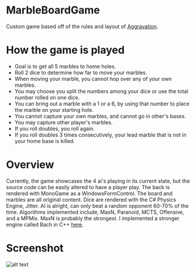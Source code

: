 # MarbleBoardGame
Custom game based off of the rules and layout of [Aggravation](https://en.wikipedia.org/wiki/Aggravation_(board_game)). 

# How the game is played
- Goal is to get all 5 marbles to home holes.
- Roll 2 dice to determine how far to move your marbles.
- When moving your marble, you cannot hop over any of your own marbles.
- You may choose you split the numbers among your dice or use the total number rolled on one dice.
- You can bring out a marble with a 1 or a 6, by using that number to place the marble on your starting hole.
- You cannot capture your own marbles, and cannot go in other's bases.
- You may capture other player's marbles.
- If you roll doubles, you roll again.
- If you roll doubles 3 times consecutively, your lead marble that is not in your home base is killed.

# Overview
Currently, the game showcases the 4 ai's playing in its current state, but the source code can be easily altered to have a player play.
The back is rendered with MonoGame as a WindowsFormControl. The board and marbles are all original content. Dice are rendered with the C# Physics
Engine, Jitter. AI is alright, can only beat a random opponent 60-70% of the time. Algorithms implemented include, MaxN, Paranoid, MCTS, Offensive, 
and a MPMix. MaxN is probably the strongest. I implemented a stronger engine called Bach in C++ [here](https://github.com/ajosg/Bach).

# Screenshot
![alt text](https://i.imgur.com/gFieQVN.png)
